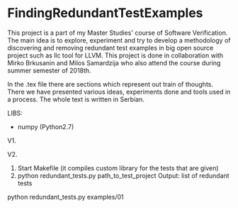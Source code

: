 # FindingRedundantTestExamples
This project is a part of my Master Studies' course of Software Verification. The main idea is to explore, experiment and try to develop a methodology of discovering and removing redundant test examples in big open source project such as llc tool for LLVM. This project is done in collaboration with Mirko Brkusanin and Milos Samardzija who also attend the course during summer semester of 2018th.

In the .tex file there are sections which represent out train of thoughts. There we have presented various ideas, experiments done and tools used in a process. The whole text is written in Serbian. 

LIBS:
- numpy (Python2.7)

V1.


V2.
1. Start Makefile (it compiles custom library for the tests that are given)
2. python redundant_tests.py path_to_test_project 
Output: list of redundant tests

python redundant_tests.py examples/01 